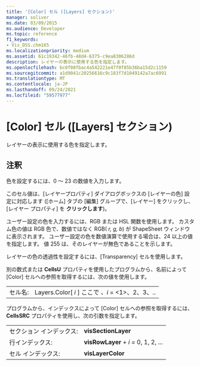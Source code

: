 ```yaml
---
title: '[Color] セル ([Layers] セクション)'
manager: soliver
ms.date: 03/09/2015
ms.audience: Developer
ms.topic: reference
f1_keywords:
- Vis_DSS.chm165
ms.localizationpriority: medium
ms.assetid: 61c19342-46fb-48d4-6375-c9ea8306286d
description: レイヤーの表示に使用する色を指定します。
ms.openlocfilehash: bc0f08fbac4a542221e47f0f85b36ba15d2c1159
ms.sourcegitcommit: a1d9041c20256616c9c183f7d1049142a7ac6991
ms.translationtype: MT
ms.contentlocale: ja-JP
ms.lasthandoff: 09/24/2021
ms.locfileid: "59577977"
---
```

# <a name="color-cell-layers-section"></a>[Color] セル ([Layers] セクション)

レイヤーの表示に使用する色を指定します。
  
## <a name="remarks"></a>注釈

色を設定するには、0 ～ 23 の数値を入力します。
  
このセル値は、[レイヤープロパティ] ダイアログボックスの [レイヤーの色] 設定に対応します ([ホーム] タブの [編集] グループで、[レイヤー] をクリックし、[レイヤー プロパティ] を **クリックします**)。 
  
ユーザー設定の色を入力するには、RGB または HSL 関数を使用します。 カスタム色の値は RGB 色で、数値ではなく RGB( *r, g, b*) が ShapeSheet ウィンドウに表示されます。 ユーザー設定の色を数値演算で使用する場合は、24 以上の値を指定します。 値 255 は、そのレイヤーが無色であることを示します。 
  
レイヤーの色の透過性を設定するには、[Transparency] セルを使用します。
  
別の数式または **CellsU** プロパティを使用したプログラムから、名前によって [Color] セルへの参照を取得するには、次の値を使用します。 
  
|||
|:-----|:-----|
|セル名:  <br/> |Layers.Color[ *i*  ] ここで  *、i*  = <1>、2、3、..  <br/> |
   
プログラムから、インデックスによって [Color] セルへの参照を取得するには、**CellsSRC** プロパティを使用し、次の引数を指定します。 
  
|||
|:-----|:-----|
|セクション インデックス:  <br/> |**visSectionLayer** <br/> |
|行インデックス:  <br/> |**visRowLayer**  +  *i* *=* 0, 1, 2, ...  <br/> |
|セル インデックス:  <br/> |**visLayerColor** <br/> |
   

